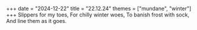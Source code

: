 +++
date = "2024-12-22"
title = "22.12.24"
themes = ["mundane", "winter"]
+++
Slippers for my toes,
For chilly winter woes,
To banish frost with sock,
And line them as it goes.
